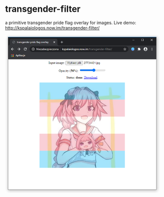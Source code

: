 # transgender-filter
a primitive transgender pride flag overlay for images. Live demo: http://kspalaiologos.now.im/transgender-filter/

![screenshot](https://github.com/kspalaiologos/transgender-filter/raw/master/screenshot.png "Screenshot")
